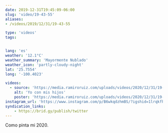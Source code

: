 ```yaml
---
date: 2019-12-31T19:45:09-06:00
slug: 'video/19-43-55'
aliases:
- /videos/2019/12/31/19-43-55

type: 'videos' 
tags:


lang: 'es'
weather: '12.1°C'
weather_summary: 'Mayormente Nublado'
weather_icon: 'partly-cloudy-night'
lat: '25.7554'
long: '-100.4023'

videos:
  - source: 'https://media.ramiroruiz.com/uploads/videos/2020/12/31/19-43-55/me-with-my-kids.mp4'
    alt: 'Yo con mis hijos'
    poster: 'https://media.ramiroruiz.com/uploads/videos/2020/12/31/19-43-55/poster.jpg'
instagram_url: 'https://www.instagram.com/p/B6wkqdzhmBS/?igshid=1lrqkfhwjq710'
syndication_links:
    - https://brid.gy/publish/twitter
---
```

Como pinta mi 2020. 